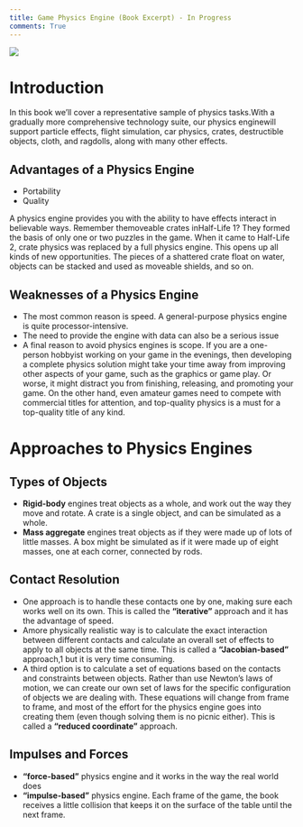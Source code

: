 ```yaml
---
title: Game Physics Engine (Book Excerpt) - In Progress
comments: True
---
```


![](https://images.pexels.com/photos/373892/pexels-photo-373892.jpeg?auto=compress&cs=tinysrgb&dpr=2&h=650&w=940)

# Introduction

In this book we’ll cover a representative sample of physics tasks.With a gradually more comprehensive technology suite, our physics enginewill support particle effects, flight simulation, car physics, crates, destructible objects, cloth, and ragdolls, along
with many other effects.

## Advantages of a Physics Engine

 - Portability
 - Quality
 
 A physics engine provides you with the ability to have effects interact in believable ways. Remember themoveable crates inHalf-Life 1? They formed the basis of only one or two puzzles in the game. When it came to Half-Life 2, crate physics was replaced by a full physics engine. This opens up all kinds of new opportunities. The pieces of a shattered crate float on water, objects can be stacked and used as moveable shields, and so on.

## Weaknesses of a Physics Engine

 - The most common reason is speed. A general-purpose physics engine is quite processor-intensive.
 - The need to provide the engine with data can also be a serious issue
 - A final reason to avoid physics engines is scope. If you are a one-person hobbyist working on your game in the evenings, then developing a complete physics solution might take your time away from improving other aspects of your game, such as the graphics or game play. Or worse, it might distract you from finishing, releasing, and promoting your game. On the other hand, even amateur games need to compete with commercial titles for attention, and top-quality physics is a must for a top-quality title of any kind.

# Approaches to Physics Engines

## Types of Objects

 - **Rigid-body** engines treat objects as a whole, and work out the way they move and rotate. A crate is a single object, and can be simulated as a whole.
 - **Mass aggregate** engines treat objects as if they were made up of lots of little masses. A box might be simulated as if it were made up of eight masses, one at each corner, connected by rods.

## Contact Resolution

 - One approach is to handle these contacts one by one, making sure each works well on its own. This is called the **“iterative”** approach and it has the advantage of speed.
 - Amore physically realistic way is to calculate the exact interaction between different contacts and calculate an overall set of effects to apply to all objects at the same time. This is called a **“Jacobian-based”** approach,1 but it is very time consuming.
 - A third option is to calculate a set of equations based on the contacts and constraints between objects. Rather than use Newton’s laws of motion, we can create our own set of laws for the specific configuration of objects we are dealing with. These equations will change from frame to frame, and most of the effort for the physics engine goes into creating them (even though solving them is no picnic either). This is called a **“reduced coordinate”** approach.

## Impulses and Forces

 - **“force-based”** physics engine and it works in the way the real world does
 - **“impulse-based”** physics engine. Each frame of the game, the book receives a little collision that keeps it on the surface of the table until the next frame.

